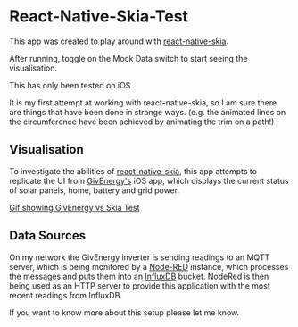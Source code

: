# React-Native-Skia-Test
This app was created to play around with [react-native-skia](https://github.com/Shopify/react-native-skia).

After running, toggle on the Mock Data switch to start seeing the visualisation.

This has only been tested on iOS.

It is my first attempt at working with react-native-skia, so I am sure there are things that have been done in strange ways. (e.g. the animated lines on the circumference have been achieved by animating the trim on a path!)

## Visualisation
To investigate the abilities of [react-native-skia](https://github.com/Shopify/react-native-skia), this app attempts to replicate the UI from [GivEnergy's](https://www.givenergy.co.uk) iOS app, which displays the current status of solar panels, home, battery and grid power.

[Gif showing GivEnergy vs Skia Test](https://constructivecoding.com/skiatest2.gif)

## Data Sources
On my network the GivEnergy inverter is sending readings to an MQTT server, which is being monitored by a [Node-RED](https://nodered.org) instance, which processes the messages and puts them into an [InfluxDB](https://www.influxdata.com) bucket.
NodeRed is then being used as an HTTP server to provide this application with the most recent readings from InfluxDB.

If you want to know more about this setup please let me know.
